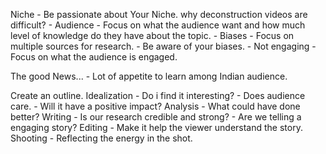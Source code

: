
Niche
	- Be passionate about Your Niche.
why deconstruction videos are difficult?
	- Audience
		- Focus on what the audience want and how much level of knowledge do they have about the topic.
	- Biases
		- Focus on multiple sources for research.
		- Be aware of your biases.
	- Not engaging
		- Focus on what the audience is engaged.

The good News...
	- Lot of appetite to learn among Indian audience.

Create an outline.
	Idealization
		- Do i find it interesting?
		- Does audience care.
		- Will it have a positive impact?
	Analysis
		- What could have done better?
	Writing
		- Is our research credible and strong?
		- Are we telling a engaging story?
	Editing
		- Make it help the viewer understand the story.
	Shooting
		-  Reflecting the energy in the shot.
	

